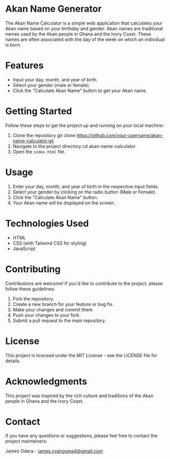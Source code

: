 # Akan Name Generator
The Akan Name Calculator is a simple web application that calculates your Akan name based on your birthday and gender. Akan names are traditional names used by the Akan people in Ghana and the Ivory Coast. These names are often associated with the day of the week on which an individual is born.


# Features
* Input your day, month, and year of birth.
* Select your gender (male or female).
* Click the "Calculate Akan Name" button to get your Akan name.

# Getting Started
Follow these steps to get the project up and running on your local machine:

1. Clone the repository
   git clone https://github.com/your-username/akan-name-calculator.git
2. Navigate to the project directory
   cd akan-name-calculator
3. Open the `index.html` file.

 # Usage
1. Enter your day, month, and year of birth in the respective input fields.
2. Select your gender by clicking on the radio button (Male or Female).
3. Click the "Calculate Akan Name" button.
4. Your Akan name will be displayed on the screen.

# Technologies Used
* HTML
* CSS (with Tailwind CSS for styling)
* JavaScript
# Contributing

Contributions are welcome! If you'd like to contribute to the project, please follow these guidelines:

1. Fork the repository.
2. Create a new branch for your feature or bug fix.
3. Make your changes and commit them.
4. Push your changes to your fork.
5. Submit a pull request to the main repository.


# License
This project is licensed under the MIT License - see the LICENSE file for details.

# Acknowledgments

This project was inspired by the rich culture and traditions of the Akan people in Ghana and the Ivory Coast.

# Contact

If you have any questions or suggestions, please feel free to contact the project maintainers:

James Odera - james.nyangoma4@gmail.com
